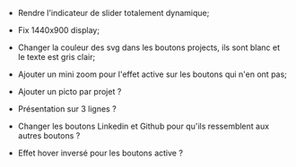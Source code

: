 - Rendre l'indicateur de slider totalement dynamique;
- Fix 1440x900 display;
- Changer la couleur des svg dans les boutons projects, ils sont blanc et le texte est gris clair;
- Ajouter un mini zoom pour l'effet active sur les boutons qui n'en ont pas;

- Ajouter un picto par projet ?
- Présentation sur 3 lignes ?
- Changer les boutons Linkedin et Github pour qu'ils ressemblent aux autres boutons ?
- Effet hover inversé pour les boutons active ?